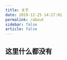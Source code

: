 ```yaml
---
title: 关于
date: 2019-12-25 14:27:01
permalink: /about
sidebar: false
article: false
---
```


## 这里什么都没有
